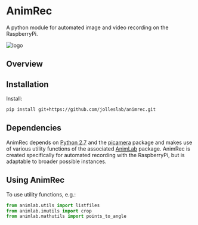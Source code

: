 # AnimRec
A python module for automated image and video recording on the RaspberryPi.

![logo](https://github.com/jolleslab/AnimRec/blob/master/images/AnimRec-logo.jpg)

Overview
------------



Installation
------------

Install:
```bash
pip install git+https://github.com/jolleslab/animrec.git
```

Dependencies
------------

AnimRec depends on [Python 2.7](http://www.python.org) and the [picamera](http://picamera.readthedocs.io/) package and makes use of various utility functions of the associated [AnimLab](https://github.com/joljols/animlab) package. AnimRec is created specifically for automated recording with the RaspberryPi, but is adaptable to broader possible instances.


Using AnimRec
--------
To use utility functions, e.g.:
```python
from animlab.utils import listfiles
from animlab.imutils import crop
from animlab.mathutils import points_to_angle
```
